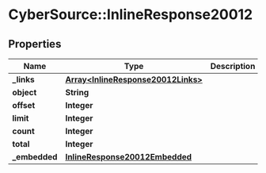 # CyberSource::InlineResponse20012

## Properties
Name | Type | Description | Notes
------------ | ------------- | ------------- | -------------
**_links** | [**Array&lt;InlineResponse20012Links&gt;**](InlineResponse20012Links.md) |  | [optional] 
**object** | **String** |  | [optional] 
**offset** | **Integer** |  | [optional] 
**limit** | **Integer** |  | [optional] 
**count** | **Integer** |  | [optional] 
**total** | **Integer** |  | [optional] 
**_embedded** | [**InlineResponse20012Embedded**](InlineResponse20012Embedded.md) |  | [optional] 


